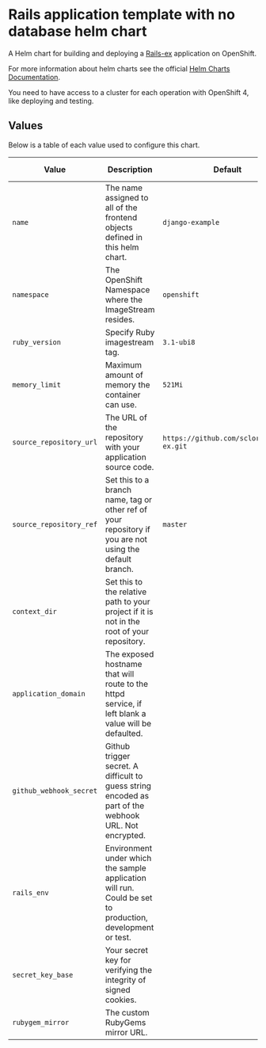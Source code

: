 # Rails application template with no database helm chart

A Helm chart for building and deploying a [Rails-ex](https://github/sclorg/rails-ex) application on OpenShift.

For more information about helm charts see the official [Helm Charts Documentation](https://helm.sh/).

You need to have access to a cluster for each operation with OpenShift 4, like deploying and testing.

## Values
Below is a table of each value used to configure this chart.

| Value                   | Description                                                                                               | Default                                  | Additional Information |
|-------------------------|-----------------------------------------------------------------------------------------------------------|------------------------------------------|------------------------|
| `name`                  | The name assigned to all of the frontend objects defined in this helm chart.                              | `django-example`                         |                        |
| `namespace`             | The OpenShift Namespace where the ImageStream resides.                                                    | `openshift`                              |                        |
| `ruby_version `         | Specify Ruby imagestream tag.                                                                             | `3.1-ubi8`                               |                        |
| `memory_limit`          | Maximum amount of memory the container can use.                                                           | `521Mi`                                  |                        |
| `source_repository_url` | The URL of the repository with your application source code.                                              | `https://github.com/sclorg/rails-ex.git` |                        |
| `source_repository_ref` | Set this to a branch name, tag or other ref of your repository if you are not using the default branch.   | `master`                                 |                        |
| `context_dir`           | Set this to the relative path to your project if it is not in the root of your repository.                |                                          |                        |
| `application_domain`    | The exposed hostname that will route to the httpd service, if left blank a value will be defaulted.       |                                          |                        |
| `github_webhook_secret` | Github trigger secret. A difficult to guess string encoded as part of the webhook URL. Not encrypted.     |                                          |                        |
| `rails_env`             | Environment under which the sample application will run. Could be set to production, development or test. |                                          |                        |
| `secret_key_base`       | Your secret key for verifying the integrity of signed cookies.                                            |                                          |                        |
| `rubygem_mirror`        | The custom RubyGems mirror URL.                                                                           |                                          |                        |
